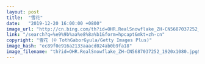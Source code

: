 ```yaml
---
layout: post
title:  "雪花"
date:   "2019-12-20 16:00:00 +0800"
image_url: "http://cn.bing.com/th?id=OHR.RealSnowflake_ZH-CN5687037252_1920x1080.jpg&rf=LaDigue_1920x1080.jpg&pid=hp"
link: "/search?q=%e9%9b%aa%e8%8a%b1&form=hpcapt&mkt=zh-cn"
copyright: "雪花 (© TothGaborGyula/Getty Images Plus)"
image_hash: "ec89f0e916a2133aaacd024ab0b9fa18"
image_filename: "th?id=OHR.RealSnowflake_ZH-CN5687037252_1920x1080.jpg&rf=LaDigue_1920x1080.jpg&pid=hp"
---
```

